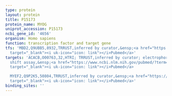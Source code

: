 ```yaml
---
type: protein
layout: protein
title: P15173
protein_name: MYOG
uniprot_accession: P15173
ncbi_gene_id: '4656'
organism: Homo sapiens
function: transcription factor and target gene
tfs: 'MBD2,Q9UBB5,8932,TRRUST,inferred by curator,&ensp;<a href="https://www.ncbi.nlm.nih.gov/pubmed/?term=19949307%5Buid%5D"
  target="_blank"><i uk-icon="icon: link"></i>Pubmed</a>'
targets: 'ACACB,O00763,32,HTRI; TRRUST,inferred by curator; electrophoretic mobility
  shift assay,&ensp;<a href="https://www.ncbi.nlm.nih.gov/pubmed/?term=11076940%5Buid%5D"
  target="_blank"><i uk-icon="icon: link"></i>Pubmed</a>

  MYEF2,Q9P2K5,50804,TRRUST,inferred by curator,&ensp;<a href="https://www.ncbi.nlm.nih.gov/pubmed/?term=1656214%5Buid%5D"
  target="_blank"><i uk-icon="icon: link"></i>Pubmed</a>'
binding_sites: ''
---
```

